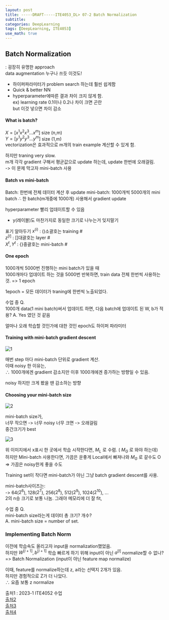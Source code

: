 ```yaml
---
layout: post
title: -----DRAFT-----ITE4053_DL> 07-2 Batch Normalization 
subtitle: 
categories: DeepLearning
tags: [DeepLearning, ITE4053]
use_math: true
---
```


## Batch Normalization
: 굉장히 유명한 approach   
data augmentation 누구나 쓰듯 이것도!

- 하이퍼파라미터가 problem search 하는데 훨씬 쉽게함   
- Quick & better NN
- hyperparameter에따른 결과 차이 크지 않게 함.   
ex\) learning rate 0.1이나 0.2나 차이 크면 곤란   
but 이것 넣으면 차이 감소   

#### What is batch?
$X = [x^{1}  x^{2}  x^{3}   ...   x^{m} ]$ size (n,m)   
$Y = [y^{1}  y^{2}  y^{3}   ...   y^{m} ]$ size (1,m)   
vectorization은 효과적으로 m개의 train example 계산할 수 있게 함.

하지만 traning very slow.   
m개 각각 gradient 구해서 평균값으로 update 하는데, update 한번에 오래걸림.   
-> 이 문제 막고자 mini-batch 사용

#### Batch vs mini-batch
Batch: 한번에 전체 데이터 계산 후 update
mini-batch: 1000개씩 5000개의 mini batch 
$\therefore$ 한 batch(m개중에 1000개) 사용해서 gradient update

hyperparameter 빨리 업데이트할 수 있음

+ y(레이블)도 마찬가지로 동일한 크기로 나누는거 잊지말기

표기 알아두기
$x^{(i)}$ : ()소괄호는 training #   
$z^{[l]}$ : []대괄호는 layer #   
$X^{{t}}, Y^{{t}}$ : {}중괄호는 mini-batch #


#### One epoch
1000개씩 5000번 진행하는 mini batch가 있을 때   
1000개마다 업데이트 하는 것을 5000번 반복하면, train data 전체 한번씩 사용하는 것. => 1 epoch   

1epoch = 모든 데이터가 traning에 한번씩 노출되었다.

수업 중 Q.   
1000개 data(1 mini batch)써서 업데이트 하면, 다음 batch에 업데이트 된 W, b가 적용?
A. Yes 였던 것 같음

얼마나 오래 학습할 것인가에 대한 것인 epoch도 하이퍼 파라미터

#### Training with mini-batch gradient descent
![1][1]  

매번 step 마다 mini-batch 단위로 gradient 계산.    
이때 noisy 한 이유는,    
$\therefore$ 1000개에겐 gradient 감소지만 이후 1000개에겐 증가하는 방향일 수 있음.

noisy 하지만 크게 봤을 땐 감소하는 방향

#### Choosing your mini-batch size

![2][2]  

mini-batch size가,    
너무 작으면 -> 너무 noisy
너무 크면 -> 오래걸림    
중간크기가 best

![3][3]  

위 이미지에서 x표시 한 곳에서 학습 시작한다면, $M_{L}$ 로 수렴. ( $M_{G}$ 로 와야 하는데)   
하지만 Mini-batch 사용한다면, 가끔은 운좋게 Local에서 빠져나와  $M_{G}$ 로 갈수도 O
=> 가끔은 noisy한게 좋을 수도

Training set이 작다면 mini-batch가 아닌 그냥 batch gradient descent를 사용.   

mini-batch사이즈는:   
-> 64($2^{6}$), 128($2^{7}$), 256($2^{8}$), 512($2^{9}$), 1024($2^{10}$), ...   
2의 n승 크기로 보통 나눔. 
그래야 메모리에 더 잘 fit,   



수업 중 Q.   
mini-batch size라는게 데이터 총 크기? 개수?   
A. mini-batch size = number of set.


### Implementing Batch Norm
이전에 학습속도 올리고자 input을 normalization했었음.   
하지만 $W^{[l+1]}, b^{[l+1]}$ 학습 빠르게 하기 위해
input이 아닌 $a^{[l]}$ normalize할 수 없나?   
=> Batch Normalization (input이 아닌 feature map normalize)

이때, feature를 normalize하는데 z, a라는 선택지 2개가 있음.   
하지만 경험적으로 Z가 더 나았다.   
$\therefore$ 요즘 보통 z normalize  

















[1]: https://github.com/yoominlee/img/blob/main/2023-03-27-Ch07_1Problem%20Settings/1.jpg?raw=true
[2]: https://github.com/yoominlee/img/blob/main/2023-03-27-Ch07_1Problem%20Settings/2.jpg?raw=true
[3]: https://github.com/yoominlee/img/blob/main/2023-03-27-Ch07_1Problem%20Settings/3.jpg?raw=true
[4]: https://github.com/yoominlee/img/blob/main/2023-03-27-Ch07_1Problem%20Settings/4.jpg?raw=true
[5]: https://github.com/yoominlee/img/blob/main/2023-03-27-Ch07_1Problem%20Settings/5.jpg?raw=true
[6]: https://github.com/yoominlee/img/blob/main/2023-03-27-Ch07_1Problem%20Settings/6.jpg?raw=true
[7]: https://github.com/yoominlee/img/blob/main/2023-03-27-Ch07_1Problem%20Settings/7.jpg?raw=true
[8]: https://github.com/yoominlee/img/blob/main/2023-03-27-Ch07_1Problem%20Settings/8.jpg?raw=true



출처1 : 2023-1 ITE4052 수업  
[출처2](https://lsjsj92.tistory.com/391)   
[출처3](https://simsim231.tistory.com/93)   
[출처4](https://light-tree.tistory.com/125)   






